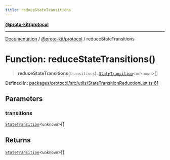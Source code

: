 ```yaml
---
title: reduceStateTransitions
---
```


[**@proto-kit/protocol**](../README.md)

***

[Documentation](../../../README.md) / [@proto-kit/protocol](../README.md) / reduceStateTransitions

# Function: reduceStateTransitions()

> **reduceStateTransitions**(`transitions`): [`StateTransition`](../classes/StateTransition.md)\<`unknown`\>[]

Defined in: [packages/protocol/src/utils/StateTransitionReductionList.ts:61](https://github.com/proto-kit/framework/blob/28efa802e3737fc3b77339148b307ef7246f3ef1/packages/protocol/src/utils/StateTransitionReductionList.ts#L61)

## Parameters

### transitions

[`StateTransition`](../classes/StateTransition.md)\<`unknown`\>[]

## Returns

[`StateTransition`](../classes/StateTransition.md)\<`unknown`\>[]
